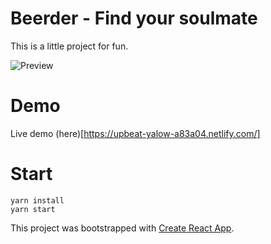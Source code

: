 # Beerder - Find your soulmate

This is a little project for fun.

![Preview](demo.gif)


# Demo

Live demo (here)[https://upbeat-yalow-a83a04.netlify.com/]

# Start

```
yarn install
yarn start
```

This project was bootstrapped with [Create React App](https://github.com/facebookincubator/create-react-app).
